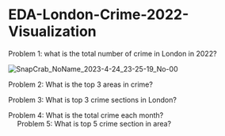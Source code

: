 # EDA-London-Crime-2022-Visualization

Problem 1: what is the total number of crime in London in 2022?

![SnapCrab_NoName_2023-4-24_23-25-19_No-00](https://user-images.githubusercontent.com/131003972/234292020-f6ee981b-956e-4b3b-b60b-8aadf91ccd58.png)

Problem 2: What is the top 3 areas in crime?

Problem 3: What is top 3 crime sections in London?


Problem 4: What is the total crime each month?	
 
Problem 5: What is top 5 crime section in area?


